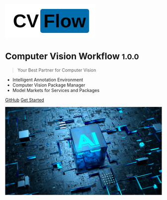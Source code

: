 ![logo](assets/logo.png)

# Computer Vision Workflow <small>1.0.0</small>

> Your Best Partner for Computer Vision

* Intelligent Annotation Environment
* Computer Vision Package Manager
* Model Markets for Services and Packages

[GitHub](https://github.com/unarxiv/cvflow/)
[Get Started](/guide/getting-started)

![](assets/bg2-min.jpg)